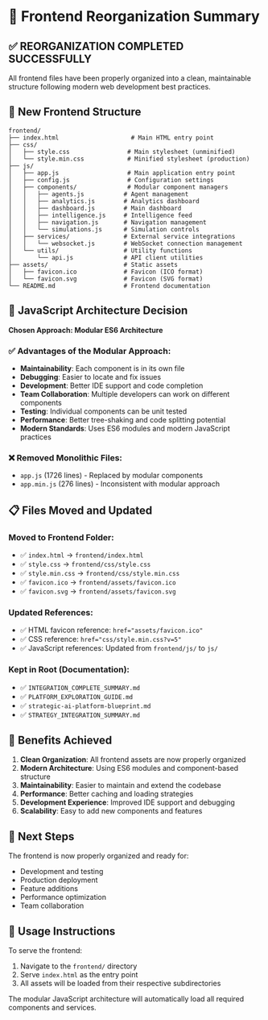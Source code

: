 # 🚀 Frontend Reorganization Summary

## ✅ **REORGANIZATION COMPLETED SUCCESSFULLY**

All frontend files have been properly organized into a clean, maintainable structure following modern web development best practices.

## 📁 **New Frontend Structure**

```
frontend/
├── index.html                    # Main HTML entry point
├── css/
│   ├── style.css                # Main stylesheet (unminified)
│   └── style.min.css            # Minified stylesheet (production)
├── js/
│   ├── app.js                   # Main application entry point
│   ├── config.js                # Configuration settings
│   ├── components/              # Modular component managers
│   │   ├── agents.js           # Agent management
│   │   ├── analytics.js        # Analytics dashboard
│   │   ├── dashboard.js        # Main dashboard
│   │   ├── intelligence.js     # Intelligence feed
│   │   ├── navigation.js       # Navigation management
│   │   └── simulations.js      # Simulation controls
│   ├── services/               # External service integrations
│   │   └── websocket.js        # WebSocket connection management
│   └── utils/                  # Utility functions
│       └── api.js              # API client utilities
├── assets/                     # Static assets
│   ├── favicon.ico             # Favicon (ICO format)
│   └── favicon.svg             # Favicon (SVG format)
└── README.md                   # Frontend documentation
```

## 🔧 **JavaScript Architecture Decision**

**Chosen Approach: Modular ES6 Architecture**

### ✅ **Advantages of the Modular Approach:**
- **Maintainability**: Each component is in its own file
- **Debugging**: Easier to locate and fix issues
- **Development**: Better IDE support and code completion
- **Team Collaboration**: Multiple developers can work on different components
- **Testing**: Individual components can be unit tested
- **Performance**: Better tree-shaking and code splitting potential
- **Modern Standards**: Uses ES6 modules and modern JavaScript practices

### ❌ **Removed Monolithic Files:**
- `app.js` (1726 lines) - Replaced by modular components
- `app.min.js` (276 lines) - Inconsistent with modular approach

## 📋 **Files Moved and Updated**

### **Moved to Frontend Folder:**
- ✅ `index.html` → `frontend/index.html`
- ✅ `style.css` → `frontend/css/style.css`
- ✅ `style.min.css` → `frontend/css/style.min.css`
- ✅ `favicon.ico` → `frontend/assets/favicon.ico`
- ✅ `favicon.svg` → `frontend/assets/favicon.svg`

### **Updated References:**
- ✅ HTML favicon reference: `href="assets/favicon.ico"`
- ✅ CSS reference: `href="css/style.min.css?v=5"`
- ✅ JavaScript references: Updated from `frontend/js/` to `js/`

### **Kept in Root (Documentation):**
- ✅ `INTEGRATION_COMPLETE_SUMMARY.md`
- ✅ `PLATFORM_EXPLORATION_GUIDE.md`
- ✅ `strategic-ai-platform-blueprint.md`
- ✅ `STRATEGY_INTEGRATION_SUMMARY.md`

## 🎯 **Benefits Achieved**

1. **Clean Organization**: All frontend assets are now properly organized
2. **Modern Architecture**: Using ES6 modules and component-based structure
3. **Maintainability**: Easier to maintain and extend the codebase
4. **Performance**: Better caching and loading strategies
5. **Development Experience**: Improved IDE support and debugging
6. **Scalability**: Easy to add new components and features

## 🚀 **Next Steps**

The frontend is now properly organized and ready for:
- Development and testing
- Production deployment
- Feature additions
- Performance optimization
- Team collaboration

## 📝 **Usage Instructions**

To serve the frontend:
1. Navigate to the `frontend/` directory
2. Serve `index.html` as the entry point
3. All assets will be loaded from their respective subdirectories

The modular JavaScript architecture will automatically load all required components and services.
